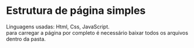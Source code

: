 # Estrutura de página simples
 Linguagens usadas: Html, Css, JavaScript.
 <br>
 para carregar a página por completo é necessário baixar todos os arquivos dentro da pasta.
 
 
